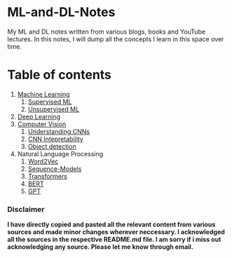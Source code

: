 # ML-and-DL-Notes

My ML and DL notes written from various blogs, books and YouTube lectures. In this notes, I will dump all the concepts I learn in this space over time. 

# Table of contents 

1. [Machine Learning](./Machine-Learning/README.md)
    1. [Supervised ML](./Machine-Learning/Supervised-ML/README.md)
    1. [Unsupervised ML](./Machine-Learning/Unsupervised-ML/README.md)
2. [Deep Learning](./Deep-Learning/README.md)
3. [Computer Vision](./Computer-Vision/README.md)
    1. [Understanding CNNs](./Computer-Vision/CNNs/README.md)
    1. [CNN Intepretability](./Computer-Vision/CNN-Interpretability/README.md)
    1. [Object detection](./Computer-Vision/Object-Detection/README.md)
4. Natural Language Processing
    1. [Word2Vec](./Natural-Language-Processing/Word2Vec/README.md)
    2. [Sequence-Models](./Natural-Language-Processing/Sequence-Models/README.md)
    3. [Transformers](./Natural-Language-Processing/Transformers/README.md)
    4. [BERT](./Natural-Language-Processing/BERT/README.md)
    5. [GPT](./Natural-Language-Processing/GPT/README.md)


### Disclaimer
**I have directly copied and pasted all the relevant content from various sources and made minor changes wherever neccessary. I acknowledged all the sources in the respective README.md file. I am sorry if i miss out acknowledging any source. Please let me know through email.**
